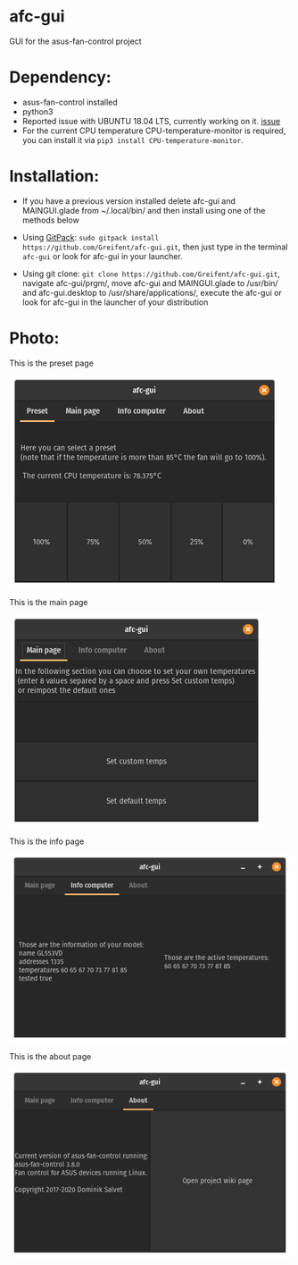 # afc-gui
GUI for the asus-fan-control project

# Dependency:
* asus-fan-control installed
* python3
* Reported issue with UBUNTU 18.04 LTS, currently working on it. [issue](https://github.com/Greifent/afc-gui/issues/10)
* For the current CPU temperature CPU-temperature-monitor is required, you can install it via `pip3 install CPU-temperature-monitor`.

# Installation:
 * If you have a previous version installed delete afc-gui and MAINGUI.glade from ~/.local/bin/ and then install using one of the methods below

 * Using [GitPack](https://github.com/dominiksalvet/gitpack): `sudo gitpack install https://github.com/Greifent/afc-gui.git`, then just type in the terminal `afc-gui` or look for afc-gui in your launcher.

 * Using git clone: `git clone https://github.com/Greifent/afc-gui.git`, navigate afc-gui/prgm/, move afc-gui and MAINGUI.glade to /usr/bin/ and afc-gui.desktop to /usr/share/applications/, execute the afc-gui or look for afc-gui in the launcher of your distribution

# Photo:

This is the preset page

![](images/Preset.png)

This is the main page

![](images/Mainpage.png)

This is the info page

![](images/Infopc.png)

This is the about page

![](images/About.png)
